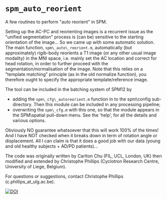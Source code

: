 # `spm_auto_reorient`
A few routines to perform "auto reorient" in SPM.

Setting up the AC-PC and reorienting images is a recurrent issue as the "unified segmentation" process is (can be) sensitive to the starting orientation of the image... So we came up with some automatic solution.
The main function, `spm\_auto\_reorient.m`, automatically (but approximately) rigib-body reorients a T1 image (or any other usual image modality) in the MNI space, i.e. mainly set the AC location and correct for head rotation, in order to further proceed with the segmentation/normalisation of the image. Note that this relies on a "template matching" principle (as in the old normalize function), you therefore ought to specify the appropriate template/reference image.


The tool can be included in the batching system of SPM12 by 
- adding the `spm\_cfg\_autoreorient.m` function in to the spm\config sub-directory. Then this module can be included in any processing pipeline;
- overwriting the `spm\_cfg.m` with this one, so that the module appears in the SPM\spatial pull-down menu.
See the 'help', for all the details and various options.

Obviously NO guarantee whatsoever that this will work 100% of the times! 
And I have NOT checked when it breaks down in term of rotation angle or displacement. All I can claim is that it does a good job with our data (young and old healthy subjects + AD/PD patients)...

The code was originally written by Carlton Chu (FIL, UCL, London, UK) then modified and extended by Christophe Phillips (Cyclotron Research Centre, University of Liege, Belgium).

For questions or suggestions, contact Christophe Phillips (c.phillips_at_ulg.ac.be).

[![DOI](https://zenodo.org/badge/49490279.svg)](https://zenodo.org/badge/latestdoi/49490279)
